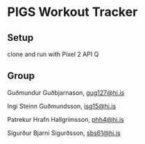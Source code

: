 # PIGS Workout Tracker

## Setup
clone and run with Pixel 2 API Q

## Group
Guðmundur Guðbjarnason, gug127@hi.is
 
Ingi Steinn Guðmundsson, isg15@hi.is
 
Patrekur Hrafn Hallgrímsson, phh4@hi.is
 
Sigurður Bjarni Sigurðsson, sbs61@hi.is